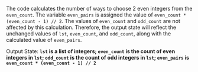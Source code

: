 The code calculates the number of ways to choose 2 even integers from the `even_count`. The variable `even_pairs` is assigned the value of `even_count * (even_count - 1) // 2`. The values of `even_count` and `odd_count` are not affected by this calculation. Therefore, the output state will reflect the unchanged values of `lst`, `even_count`, and `odd_count`, along with the calculated value of `even_pairs`.

Output State: **`lst` is a list of integers; `even_count` is the count of even integers in `lst`; `odd_count` is the count of odd integers in `lst`; `even_pairs` is `even_count * (even_count - 1) // 2`**
